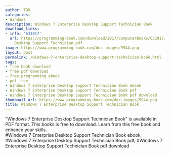 ```yaml
---
author: TBD
categories:
- Windows
description: Windows 7 Enterprise Desktop Support Technician Book
download_links:
- info: '631017'
  url: https://programming-book.com/download/2017/ComputerBooks/631017/Windows 7 Enterprise
    Desktop Support Technician.pdf
image: https://www.programming-book.com/doc-images/9944.png
layout: post
permalink: /windows-7-enterprise-desktop-support-technician-book.html
tags:
- free book download
- free pdf download
- free programming ebook
- pdf free
- Windows 7 Enterprise Desktop Support Technician Book ebook
- Windows 7 Enterprise Desktop Support Technician Book pdf
- Windows 7 Enterprise Desktop Support Technician Book pdf download
thumbnail_url: https://www.programming-book.com/doc-images/9944.png
title: Windows 7 Enterprise Desktop Support Technician Book
---
```


 
<div class="item-desc text-justify">
  "Windows 7 Enterprise Desktop Support Technician Book" is available in PDF format. This books is free to download. Learn from this free book and enhance your skills.
  <br>
  #Windows 7 Enterprise Desktop Support Technician Book ebook, #Windows 7 Enterprise Desktop Support Technician Book pdf, #Windows 7 Enterprise Desktop Support Technician Book pdf download
</div>